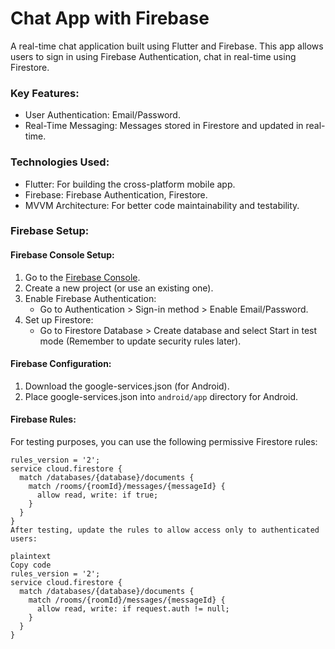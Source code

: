# Chat App with Firebase

A real-time chat application built using Flutter and Firebase. This app allows users to sign in using Firebase Authentication, chat in real-time using Firestore.

### Key Features:
- User Authentication: Email/Password.
- Real-Time Messaging: Messages stored in Firestore and updated in real-time.

### Technologies Used:
- Flutter: For building the cross-platform mobile app.
- Firebase: Firebase Authentication, Firestore.
- MVVM Architecture: For better code maintainability and testability.

### Firebase Setup:

#### Firebase Console Setup:
1. Go to the [Firebase Console](https://console.firebase.google.com/).
2. Create a new project (or use an existing one).
3. Enable Firebase Authentication:
    - Go to Authentication > Sign-in method > Enable Email/Password.
4. Set up Firestore:
    - Go to Firestore Database > Create database and select Start in test mode (Remember to update security rules later).

#### Firebase Configuration:

1. Download the google-services.json (for Android).
2. Place google-services.json into `android/app` directory for Android.


#### Firebase Rules:
For testing purposes, you can use the following permissive Firestore rules:

```plaintext
rules_version = '2';
service cloud.firestore {
  match /databases/{database}/documents {
    match /rooms/{roomId}/messages/{messageId} {
      allow read, write: if true;
    }
  }
}
After testing, update the rules to allow access only to authenticated users:

plaintext
Copy code
rules_version = '2';
service cloud.firestore {
  match /databases/{database}/documents {
    match /rooms/{roomId}/messages/{messageId} {
      allow read, write: if request.auth != null;
    }
  }
}
